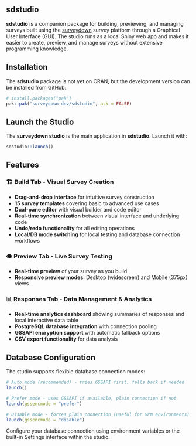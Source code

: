 
<!-- README.md is generated from README.Rmd. Please edit this file -->

## sdstudio

**sdstudio** is a companion package for building, previewing, and
managing surveys built using the [surveydown](https://surveydown.org/)
survey platform through a Graphical User Interface (GUI). The studio
runs as a local Shiny web app and makes it easier to create, preview,
and manage surveys without extensive programming knowledge.

## Installation

The **sdstudio** package is not yet on CRAN, but the development version
can be installed from GitHub:

``` r
# install.packages("pak")
pak::pak("surveydown-dev/sdstudio", ask = FALSE)
```

## Launch the Studio

The **surveydown studio** is the main application in **sdstudio**.
Launch it with:

``` r
sdstudio::launch()
```

## Features

### 🏗️ **Build Tab** - Visual Survey Creation

- **Drag-and-drop interface** for intuitive survey construction
- **15 survey templates** covering basic to advanced use cases
- **Dual-pane editor** with visual builder and code editor
- **Real-time synchronization** between visual interface and underlying
  code
- **Undo/redo functionality** for all editing operations
- **Local/DB mode switching** for local testing and database connection
  workflows

### 👁️ **Preview Tab** - Live Survey Testing

- **Real-time preview** of your survey as you build
- **Responsive preview modes**: Desktop (widescreen) and Mobile (375px)
  views

### 📊 **Responses Tab** - Data Management & Analytics

- **Real-time analytics dashboard** showing summaries of responses and
  local interactive data table
- **PostgreSQL database integration** with connection pooling
- **GSSAPI encryption support** with automatic fallback options
- **CSV export functionality** for data analysis

## Database Configuration

The studio supports flexible database connection modes:

``` r
# Auto mode (recommended) - tries GSSAPI first, falls back if needed
launch()

# Prefer mode - uses GSSAPI if available, plain connection if not  
launch(gssencmode = "prefer")

# Disable mode - forces plain connection (useful for VPN environments)
launch(gssencmode = "disable")
```

Configure your database connection using environment variables or the
built-in Settings interface within the studio.

